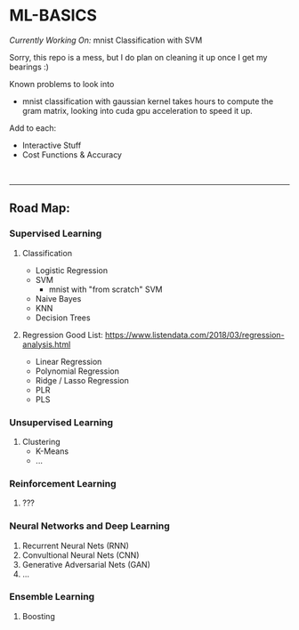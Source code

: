# ML-BASICS

*Currently Working On:* mnist Classification with SVM

Sorry, this repo is a mess, but I do plan on cleaning it up once I get my bearings :)
 
Known problems to look into
 - mnist classification with gaussian kernel takes hours to compute the gram matrix, looking into cuda gpu acceleration to speed it up.
 
Add to each:
 - Interactive Stuff
 - Cost Functions & Accuracy
 
 
<br />
 
---

## Road Map:

### Supervised Learning
1. Classification
    - Logistic Regression
    - SVM
        - mnist with "from scratch" SVM
    - Naive Bayes
    - KNN
    - Decision Trees
   
2. Regression
    Good List: https://www.listendata.com/2018/03/regression-analysis.html
    - Linear Regression
    - Polynomial Regression
    - Ridge / Lasso Regression
    - PLR
    - PLS
    
### Unsupervised Learning
1. Clustering
    - K-Means
    - ...
    
### Reinforcement Learning
1. ???
    
### Neural Networks and Deep Learning
1. Recurrent Neural Nets (RNN)
2. Convultional Neural Nets (CNN)
3. Generative Adversarial Nets (GAN)
4. ...

### Ensemble Learning 
1. Boosting
    
